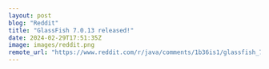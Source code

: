 ```yaml
---
layout: post
blog: "Reddit"
title: "GlassFish 7.0.13 released!"
date: 2024-02-29T17:51:35Z
image: images/reddit.png
remote_url: "https://www.reddit.com/r/java/comments/1b36is1/glassfish_7013_released/"
---
```


